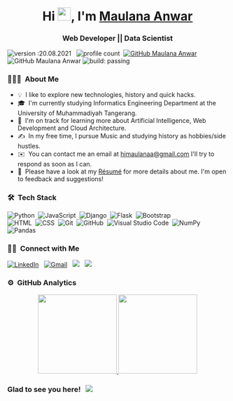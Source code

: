 <h1 align="center"> Hi  <img src="https://raw.githubusercontent.com/MartinHeinz/MartinHeinz/master/wave.gif" width="30px">, I'm <a href="https://www.instagram.com/himaulanaa/">Maulana Anwar</a></h1>
<h3 align="center">Web Developer || Data Scientist</h3>

![version :20.08.2021](https://img.shields.io/badge/version-20.08.2021-informational) &nbsp;
![profile count](https://komarev.com/ghpvc/?username=himaulana&color=red)&nbsp;
[![GitHub Maulana Anwar](https://img.shields.io/github/followers/himaulana?label=follow&style=social)](https://github.com/himaulana)&nbsp;
![GitHub Maulana Anwar](https://img.shields.io/github/issues/himaulana/himaulana)
![build: passing](https://img.shields.io/badge/build-passing-success)



### 👨🏻‍💻 &nbsp;About Me

- 💡 &nbsp;I like to explore new technologies, history and quick hacks.
- 🎓 &nbsp;I'm currently studying Informatics Engineering Department at the University of Muhammadiyah Tangerang.
- 🌱 &nbsp;I'm on track for learning more about Artificial Intelligence, Web Development and Cloud Architecture.
- ✍️ &nbsp;In my free time, I pursue Music and studying history as hobbies/side hustles.
- ✉️ &nbsp;You can contact me an email at himaulanaa@gmail.com I'll try to respond as soon as I can.
- 📄 &nbsp;Please have a look at my [Résumé]() for more details about me. I'm open to feedback and suggestions!

### 🛠 &nbsp;Tech Stack

![Python](https://img.shields.io/badge/-Python-05122A?style=flat&logo=python)&nbsp;
![JavaScript](https://img.shields.io/badge/-JavaScript-05122A?style=flat&logo=javascript)&nbsp;
![Django](https://img.shields.io/badge/-Django-05122A?style=flat&logo=django&logoColor=092E20)&nbsp;
![Flask](https://img.shields.io/badge/-Flask-05122A?style=flat&logo=flask)&nbsp;
![Bootstrap](https://img.shields.io/badge/-Bootstrap-05122A?style=flat&logo=bootstrap&logoColor=563D7C)\
![HTML](https://img.shields.io/badge/-HTML-05122A?style=flat&logo=HTML5)&nbsp;
![CSS](https://img.shields.io/badge/-CSS-05122A?style=flat&logo=CSS3&logoColor=1572B6)&nbsp;
![Git](https://img.shields.io/badge/-Git-05122A?style=flat&logo=git)&nbsp;
![GitHub](https://img.shields.io/badge/-GitHub-05122A?style=flat&logo=github)&nbsp;
![Visual Studio Code](https://img.shields.io/badge/-Visual%20Studio%20Code-05122A?style=flat&logo=visual-studio-code&logoColor=007ACC)&nbsp;
![NumPy](https://img.shields.io/badge/numpy%20-%23013243.svg?&style=flat&logo=numpy&logoColor=white)&nbsp;
![Pandas](https://img.shields.io/badge/pandas%20-%23150458.svg?&style=flat&logo=pandas&logoColor=white)&nbsp;

### 🤝🏻 &nbsp;Connect with Me

<a href="https://www.linkedin.com/in/himaulana/"><img alt="LinkedIn" src="https://img.shields.io/badge/himaulana%20-%230077B5.svg?&style=flat&logo=linkedin&logoColor=white"/></a> &nbsp;
<a href="mailto:himaulanaa@gmail.com"><img alt="Gmail" src="https://img.shields.io/badge/himaulanaa@gmail.com-D14836?style=flat&logo=gmail&logoColor=white" /></a> &nbsp;
<a href="https://instagram.com/himaulanaa"><img src="https://img.shields.io/badge/-@himaulanaa-E4405F?style=flat&logo=Instagram&logoColor=white"/></a> &nbsp;
<a href="https://twitter.com/himaulanaa/"><img src="https://img.shields.io/badge/-himaulanaa-00acee?style=flat&logo=twitter&logoColor=white"/></a> &nbsp;

### ⚙️ &nbsp;GitHub Analytics

<p align="center">
<a href="https://github.com/himaulana">
  <img height="180em" src="https://github-readme-stats-eight-theta.vercel.app/api?username=himaulana&show_icons=true&title_color=ffffff&text_color=c9cacc&icon_color=2bbc8a&bg_color=1d1f21&include_all_commits=true&count_private=true"/>
  <img height="180em" src="https://github-readme-stats-eight-theta.vercel.app/api/top-langs/?username=himaulana&layout=compact&title_color=ffffff&text_color=c9cacc&icon_color=2bbc8a&bg_color=1d1f21&langs_count=3"/>
</a>
</p>


### Glad to see you here! &nbsp; ![](https://visitor-badge.glitch.me/badge?page_id=iampavangandhi.iampavangandhi&style=flat-square&color=0088cc)

